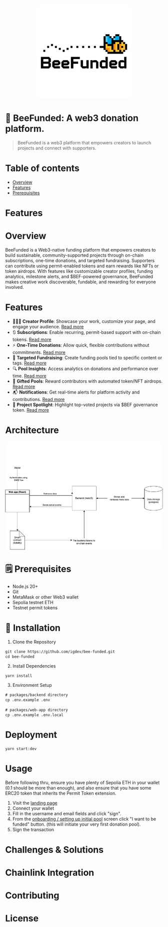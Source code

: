 <h1 align="center">
<img src="public/beefunded-logo-buzz.png" width="300">
</h1>

# 🐝 BeeFunded: A web3 donation platform.

> BeeFunded is a web3 platform that empowers creators to launch projects and connect with supporters.

# Table of contents

- [Overview](#overview)
- [Features](#features)
- [Prerequisites](#prerequisites)

# Features

# Overview

BeeFunded is a Web3-native funding platform that empowers creators to build sustainable, community-supported projects
through on-chain subscriptions, one-time donations, and targeted fundraising. Supporters can contribute using
permit-enabled tokens and earn rewards like NFTs or token airdrops. With features like customizable creator profiles,
funding analytics, milestone alerts, and $BEF-powered governance, BeeFunded makes creative work discoverable, fundable,
and rewarding for everyone involved.

# Features

- 👨🏼‍💻 **Creator Profile**: Showcase your work, customize your page, and engage your
  audience. [Read more](../../docs/core-features.md#-creator-profile)
- 🔃 **Subscriptions**: Enable recurring, permit-based support with on-chain
  tokens. [Read more](../../docs/core-features.md#-subscriptions)
- ⚡ **One-Time Donations**: Allow quick, flexible contributions without
  commitments. [Read more](../../docs/core-features.md#-easy-one-time-donation)
- 🎯 **Targeted Fundraising**: Create funding pools tied to specific content or
  tags. [Read more](../../docs/core-features.md#-targeted-fundraising)
- 🔍 **Pool Insights**: Access analytics on donations and performance over
  time. [Read more](../../docs/core-features.md#-pool-insights)
- 🎁 **Gifted Pools**: Reward contributors with automated token/NFT
  airdrops. [Read more](../../docs/core-features.md#-gifted-pools-rewarding-your-supporters)
- 📬 **Notifications**: Get real-time alerts for platform activity and
  contributions. [Read more](../../docs/core-features.md#-notifications)
- 🏅 **Project Spotlight**: Highlight top-voted projects via $BEF governance
  token. [Read more](../../docs/core-features.md#-project-spotlight)

# Architecture

![beefunded-architecture.png](public/beefunded-architecture.png)

# 🗒️ Prerequisites

- Node.js 20+
- Git
- MetaMask or other Web3 wallet
- Sepolia testnet ETH
- Testnet permit tokens

# 🚀 Installation

1. Clone the Repository

````
git clone https://github.com/igdev/bee-funded.git
cd bee-funded
````

2. Install Dependencies

````
yarn install
````

3. Environment Setup
````
# packages/backend directory
cp .env.example .env

# packages/web-app directory
cp .env.example .env.local
````
# Deployment
````
yarn start:dev
````

# Usage
Before following thru, ensure you have plenty of Sepolia ETH in your wallet (0.1 should be more than enough), and also ensure that you have some ERC20 token that inherits the Permit Token extension. 
1. Visit the [landing page](http://localhost:5173/)
2. Connect your wallet
3. Fill in the username and email fields and click "sign".
4. From the [onboarding / setting up initial pool](http://localhost:5173/onboarding/setup-initial-pool) screen click "I want to be funded" button. (this will initiate your very first donation pool).
5. Sign the transaction

# Challenges & Solutions

# Chainlink Integration

# Contributing

# License

